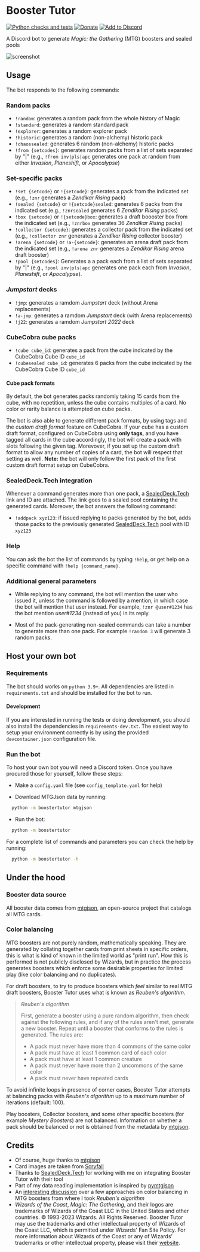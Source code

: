 # Booster Tutor

[![Python checks and tests](https://github.com/fverdoja/booster-tutor/actions/workflows/python.yml/badge.svg?branch=main)](https://github.com/fverdoja/booster-tutor/actions/workflows/python.yml)
[![Donate](https://img.shields.io/badge/Ko--fi-donate-13C3FF.svg?logo=kofi&logoColor=lightgray)](https://ko-fi.com/boostertutor)
[![Add to Discord](https://img.shields.io/badge/Discord-add%20bot-5865F2.svg?logo=discord&logoColor=lightgray)](https://discord.com/api/oauth2/authorize?client_id=790677464355045396&permissions=274878155840&scope=bot)

A Discord bot to generate *Magic: the Gathering* (MTG) boosters and sealed pools

![screenshot](screenshot.webp)

## Usage

The bot responds to the following commands:

### Random packs

* `!random`: generates a random pack from the whole history of Magic
* `!standard`: generates a random standard pack
* `!explorer`: generates a random explorer pack
* `!historic`: generates a random (non-alchemy) historic pack
* `!chaossealed`: generates 6 random (non-alchemy) historic packs
* `!from {setcodes}`: generates random packs from a list of sets separated by
  "|" (e.g., `!from inv|pls|apc` generates one pack at random from either
  *Invasion*, *Planeshift*, or *Apocalypse*)

### Set-specific packs

* `!set {setcode}` or `!{setcode}`: generates a pack from the indicated set
  (e.g., `!znr` generates a *Zendikar Rising* pack)
* `!sealed {setcode}` or `!{setcode}sealed`: generates 6 packs from the
  indicated set (e.g., `!znrsealed` generates 6 *Zendikar Rising* packs)
* `!box {setcode}` or `!{setcode}box`: generates a draft boooster box from the
  indicated set (e.g., `!znrbox` generates 36 *Zendikar Rising* packs)
* `!collector {setcode}`: generates a collector pack from the indicated set
  (e.g., `!collector znr` generates a *Zendikar Rising* collector booster)
* `!arena {setcode}` or `!a-{setcode}`: generates an arena draft pack from the
  indicated set (e.g., `!arena znr` generates a *Zendikar Rising* arena draft
  booster)
* `!pool {setcodes}`: Generates a a pack each from a list of sets separated by
  "|" (e.g., `!pool inv|pls|apc` generates one pack each from *Invasion*,
  *Planeshift*, or *Apocalypse*).

### *Jumpstart* decks

* `!jmp`: generates a ramdom *Jumpstart* deck (without Arena replacements)
* `!a-jmp`: generates a ramdom *Jumpstart* deck (with Arena replacements)
* `!j22`: generates a ramdom *Jumpstart 2022* deck

### CubeCobra cube packs

* `!cube cube_id`: generates a pack from the cube indicated by the CubeCobra
  Cube ID `cube_id`
* `!cubesealed cube_id`: generates 6 packs from the cube indicated by the
  CubeCobra Cube ID `cube_id`

#### Cube pack formats

By default, the bot generates packs randomly taking 15 cards from the cube, with
no repetition, unless the cube contains multiples of a card. No color or rarity
balance is attempted on cube packs.

The bot is also able to generate different pack formats, by using tags and the
*custom draft format* feature on CubeCobra. If your cube has a custom draft
format, configured on CubeCobra using **only tags**, and you have tagged all
cards in the cube accordingly, the bot will create a pack with slots following
the given tag. Morevover, if you set up the custom draft format to allow any
number of copies of a card, the bot will respect that setting as well. **Note:**
the bot will only follow the first pack of the first custom draft format setup
on CubeCobra.

### SealedDeck.Tech integration

Whenever a command generates more than one pack, a
[SealedDeck.Tech](https://sealeddeck.tech) link and ID are attached. The link
goes to a sealed pool containing the generated cards. Moreover, the bot answers
the following command:

* `!addpack xyz123`: if issued replying to packs generated by the bot, adds
  those packs to the previously generated
  [SealedDeck.Tech](https://sealeddeck.tech) pool with ID `xyz123`

### Help

You can ask the bot the list of commands by typing `!help`, or get help on a
specific command with `!help {command_name}`.

### Additional general parameters

* While replying to any command, the bot will mention the user who issued it,
unless the command is followed by a mention, in which case the bot will mention
that user instead. For example, `!znr @user#1234` has the bot mention
*user#1234* (instead of you) in its reply.

* Most of the pack-generating non-sealed commands can take a number to generate
  more than one pack. For example `!random 3` will generate 3 random packs.

## Host your own bot

### Requirements

The bot should works on `python 3.9+`. All dependencies are listed in
`requirements.txt` and should be installed for the bot to run.

#### Development

If you are interested in running the tests or doing development, you should also
install the dependencies in `requirements-dev.txt`. The easiest way to setup
your environment correctly is by using the provided `devcontainer.json`
configuration file.

### Run the bot

To host your own bot you will need a Discord token. Once you have procured those
for yourself, follow these steps:

* Make a `config.yaml` file (see `config_template.yaml` for help)

* Download MTGJson data by running:

```bash
  python -m boostertutor mtgjson
```

* Run the bot:

```bash
  python -m boostertutor
```

For a complete list of commands and parameters you can check the help by
running:

```bash
  python -m boostertutor -h
```

## Under the hood

### Booster data source

All booster data comes from [mtgjson](https://mtgjson.com), an open-source
project that catalogs all MTG cards.

### Color balancing

MTG boosters are not purely random, mathematically speaking. They are generated
by collating together cards from print sheets in specific orders, this is what
is kind of known in the limited world as "print run". How this is performed is
not publicly disclosed by Wizards, but in practice the process generates
boosters which enforce some desirable properties for limited play (like color
balancing and no duplicates).

For draft boosters, to try to produce boosters which *feel* similar to real MTG
draft boosters, Booster Tutor uses what is known as *Reuben's algorithm*.

> *Reuben's algorithm*
>
> First, generate a booster using a pure random algorithm, then check against
> the following rules, and if any of the rules aren't met, generate a new
> booster. Repeat until a booster that conforms to the rules is generated. The
> rules are:
>
> * A pack must never have more than 4 commons of the same color
> * A pack must have at least 1 common card of each color
> * A pack must have at least 1 common creature
> * A pack must never have more than 2 uncommons of the same color
> * A pack must never have repeated cards

To avoid infinite loops in presence of corner cases, Booster Tutor attempts at
balancing packs with *Reuben's algorithm* up to a maximum number of iterations
(default: 100).

Play boosters, Collector boosters, and some other specific boosters (for example
*Mystery Boosters*) are not balanced. Information on whether a pack should be
balanced or not is obtained from the metadata by [mtgjson](https://mtgjson.com).

## Credits

* Of course, huge thanks to [mtgjson](https://mtgjson.com)
* Card images are taken from [Scryfall](https://scryfall.com)
* Thanks to [SealedDeck.Tech](https://sealeddeck.tech) for working with me on
  integrating Booster Tutor with their tool
* Part of my data reading implementation is inspired by
  [pymtgjson](https://pythonhosted.org/mtgjson)
* An [interesting
  discussion](https://gist.github.com/fenhl/8d163733ab92ed718d89975127aac152#simulated-collation)
  over a few approaches on color balancing in MTG boosters from where I took
  *Reuben's algorithm*
* *Wizards of the Coast*, *Magic: The Gathering*, and their logos are
  trademarks of Wizards of the Coast LLC in the United States and other
  countries. © 1993-2023 Wizards. All Rights Reserved. Booster Tutor may use
  the trademarks and other intellectual property of Wizards of the Coast LLC,
  which is permitted under Wizards' Fan Site Policy. For more information about
  Wizards of the Coast or any of Wizards' trademarks or other intellectual
  property, please visit their [website](https://company.wizards.com/).
